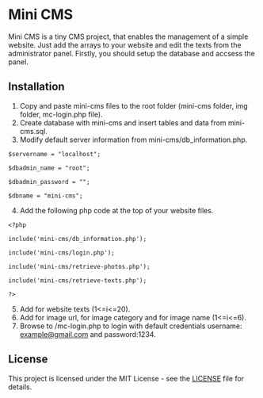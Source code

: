 # Mini CMS

Mini CMS is a tiny CMS project, that enables the management of a simple website.
Just add the arrays to your website and edit the texts from the administrator panel.
Firstly, you should setup the database and accsess the panel.

## Installation

1. Copy and paste mini-cms files to the root folder (mini-cms folder, img folder, mc-login.php file).
2. Create database with mini-cms and insert tables and data from mini-cms.sql.
3. Modify default server information from mini-cms/db_information.php.

`$servername = "localhost";`

`$dbadmin_name = "root";`

`$dbadmin_password = "";`

`$dbname = "mini-cms";`

4. Add the following php code at the top of your website files.

`<?php`

`include('mini-cms/db_information.php');`

`include('mini-cms/login.php');`

`include('mini-cms/retrieve-photos.php');`

`include('mini-cms/retrieve-texts.php');`

`?>`

5. Add <?php echo $text[i]; ?> for website texts (1<=i<=20).
6. Add <?php echo $url[i]; ?> for image url, <?php echo $category[i]; ?> for image category and <?php echo $name[i]; ?> for image name (1<=i<=6).
7. Browse to /mc-login.php to login with default credentials username: example@gmail.com and password:1234.

## License

This project is licensed under the MIT License - see the [LICENSE](LICENSE) file for details.
